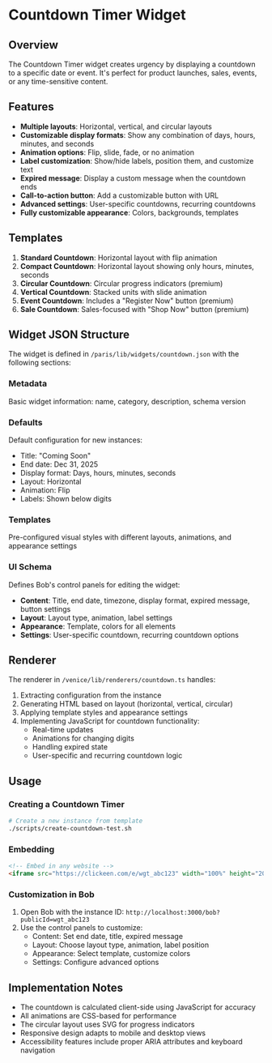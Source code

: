 # Countdown Timer Widget

## Overview

The Countdown Timer widget creates urgency by displaying a countdown to a specific date or event. It's perfect for product launches, sales, events, or any time-sensitive content.

## Features

- **Multiple layouts**: Horizontal, vertical, and circular layouts
- **Customizable display formats**: Show any combination of days, hours, minutes, and seconds
- **Animation options**: Flip, slide, fade, or no animation
- **Label customization**: Show/hide labels, position them, and customize text
- **Expired message**: Display a custom message when the countdown ends
- **Call-to-action button**: Add a customizable button with URL
- **Advanced settings**: User-specific countdowns, recurring countdowns
- **Fully customizable appearance**: Colors, backgrounds, templates

## Templates

1. **Standard Countdown**: Horizontal layout with flip animation
2. **Compact Countdown**: Horizontal layout showing only hours, minutes, seconds
3. **Circular Countdown**: Circular progress indicators (premium)
4. **Vertical Countdown**: Stacked units with slide animation
5. **Event Countdown**: Includes a "Register Now" button (premium)
6. **Sale Countdown**: Sales-focused with "Shop Now" button (premium)

## Widget JSON Structure

The widget is defined in `/paris/lib/widgets/countdown.json` with the following sections:

### Metadata
Basic widget information: name, category, description, schema version

### Defaults
Default configuration for new instances:
- Title: "Coming Soon"
- End date: Dec 31, 2025
- Display format: Days, hours, minutes, seconds
- Layout: Horizontal
- Animation: Flip
- Labels: Shown below digits

### Templates
Pre-configured visual styles with different layouts, animations, and appearance settings

### UI Schema
Defines Bob's control panels for editing the widget:
- **Content**: Title, end date, timezone, display format, expired message, button settings
- **Layout**: Layout type, animation, label settings
- **Appearance**: Template, colors for all elements
- **Settings**: User-specific countdown, recurring countdown options

## Renderer

The renderer in `/venice/lib/renderers/countdown.ts` handles:

1. Extracting configuration from the instance
2. Generating HTML based on layout (horizontal, vertical, circular)
3. Applying template styles and appearance settings
4. Implementing JavaScript for countdown functionality:
   - Real-time updates
   - Animations for changing digits
   - Handling expired state
   - User-specific and recurring countdown logic

## Usage

### Creating a Countdown Timer

```bash
# Create a new instance from template
./scripts/create-countdown-test.sh
```

### Embedding

```html
<!-- Embed in any website -->
<iframe src="https://clickeen.com/e/wgt_abc123" width="100%" height="200" frameborder="0"></iframe>
```

### Customization in Bob

1. Open Bob with the instance ID: `http://localhost:3000/bob?publicId=wgt_abc123`
2. Use the control panels to customize:
   - Content: Set end date, title, expired message
   - Layout: Choose layout type, animation, label position
   - Appearance: Select template, customize colors
   - Settings: Configure advanced options

## Implementation Notes

- The countdown is calculated client-side using JavaScript for accuracy
- All animations are CSS-based for performance
- The circular layout uses SVG for progress indicators
- Responsive design adapts to mobile and desktop views
- Accessibility features include proper ARIA attributes and keyboard navigation